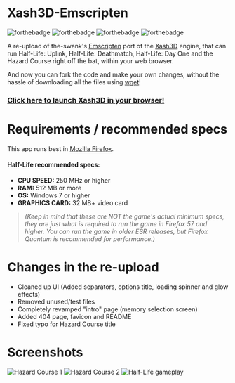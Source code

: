# Xash3D-Emscripten
![forthebadge](https://forthebadge.com/images/badges/made-with-c-plus-plus.svg) ![forthebadge](https://forthebadge.com/images/badges/made-with-javascript.svg) ![forthebadge](https://forthebadge.com/images/badges/uses-html.svg) ![forthebadge](https://forthebadge.com/images/badges/built-with-love.svg)

A re-upload of the-swank's [Emscripten](http://kripken.github.io/emscripten-site/) port of the [Xash3D](https://github.com/FWGS/xash3d) engine, that can run Half-Life: Uplink, Half-Life: Deathmatch, Half-Life: Day One and the Hazard Course right off the bat, within your web browser.

And now you can fork the code and make your own changes, without the hassle of downloading all the files using [wget](http://gnuwin32.sourceforge.net/packages/wget.htm)!

### [Click here to launch Xash3D in your browser!](https://icrazyblaze.github.io/Xash3D-Emscripten/xash-intro.html)

# Requirements / recommended specs
This app runs best in [Mozilla Firefox](https://www.mozilla.org/en-GB/firefox/).

#### Half-Life recommended specs:

* **CPU SPEED:** 250 MHz or higher
* **RAM:** 512 MB or more
* **OS:** Windows 7 or higher
* **GRAPHICS CARD:** 32 MB+ video card

>*(Keep in mind that these are NOT the game's actual minimum specs, they are just what is required to run the game in Firefox 57 and higher. You can run the game in older ESR releases, but Firefox Quantum is recommended for performance.)*

# Changes in the re-upload
* Cleaned up UI (Added separators, options title, loading spinner and glow effects)
* Removed unused/test files
* Completely revamped "intro" page (memory selection screen)
* Added 404 page, favicon and README
* Fixed typo for Hazard Course title

# Screenshots
![Hazard Course 1](https://github.com/iCrazyBlaze/Xash3D-Emscripten/blob/master/web/hlbrowser3.png?raw=true)
![Hazard Course 2](https://github.com/iCrazyBlaze/Xash3D-Emscripten/blob/master/web/hlbrowser4.png?raw=true)
![Half-Life gameplay](https://github.com/iCrazyBlaze/Xash3D-Emscripten/blob/master/web/hlbrowser5.png?raw=true)
